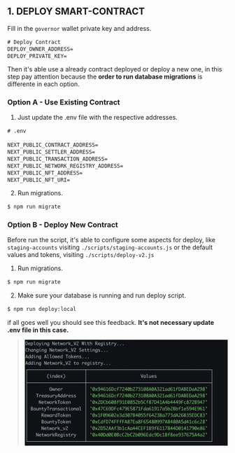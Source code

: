 ## 1. DEPLOY SMART-CONTRACT

Fill in the `governor` wallet private key and address.

```
# Deploy Contract
DEPLOY_OWNER_ADDRESS=
DEPLOY_PRIVATE_KEY=

```

Then it's able use a already contract deployed or deploy a new one, in this step pay attention because the **order to run database migrations** is differente in each option.

### Option A - Use Existing Contract

1. Just update the .env file with the respective addresses.

```text
# .env

NEXT_PUBLIC_CONTRACT_ADDRESS=
NEXT_PUBLIC_SETTLER_ADDRESS=
NEXT_PUBLIC_TRANSACTION_ADDRESS=
NEXT_PUBLIC_NETWORK_REGISTRY_ADDRESS=
NEXT_PUBLIC_NFT_ADDRESS=
NEXT_PUBLIC_NFT_URI=
```

2. Run migrations.

```bash
$ npm run migrate
```

### Option B - Deploy New Contract

Before run the script, it's able to configure some aspects for deploy, like `staging-accounts` visiting `./scripts/staging-accounts.js` or the default values and tokens, visiting `./scripts/deploy-v2.js`

1. Run migrations.

```bash
$ npm run migrate
```

2. Make sure your database is running and run deploy script.

```bash
$ npm run deploy:local
```

if all goes well you should see this feedback.
**It's not necessary update .env file in this case.**

> <img align="center" src="./assets/deploy-success.png" width="500"/>
